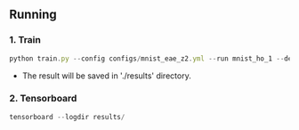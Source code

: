 ## Running
### 1. Train
```js
python train.py --config configs/mnist_eae_z2.yml --run mnist_ho_1 --device 0
```

- The result will be saved in './results' directory.  

### 2. Tensorboard 
```js
tensorboard --logdir results/
```
